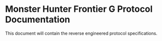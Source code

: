 # Monster Hunter Frontier G Protocol Documentation

This document will contain the reverse engineered protocol specifications.